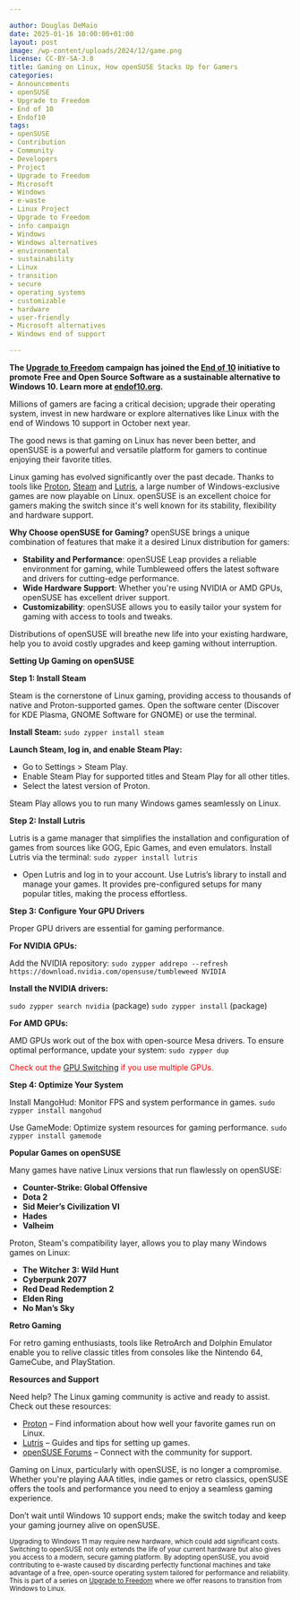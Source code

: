 ```yaml
---

author: Douglas DeMaio
date: 2025-01-16 10:00:00+01:00
layout: post
image: /wp-content/uploads/2024/12/game.png
license: CC-BY-SA-3.0
title: Gaming on Linux, How openSUSE Stacks Up for Gamers
categories:
- Announcements
- openSUSE
- Upgrade to Freedom
- End of 10
- Endof10
tags:
- openSUSE
- Contribution
- Community
- Developers
- Project
- Upgrade to Freedom
- Microsoft
- Windows
- e-waste
- Linux Project
- Upgrade to Freedom 
- info campaign
- Windows
- Windows alternatives
- environmental 
- sustainability
- Linux 
- transition
- secure 
- operating systems 
- customizable 
- hardware
- user-friendly 
- Microsoft alternatives
- Windows end of support

---
```


**The [Upgrade to Freedom](https://news.opensuse.org/category/upgrade-to-freedom) campaign has joined the [End of 10](https://endof10.org) initiative to promote Free and Open Source Software as a sustainable alternative to Windows 10. Learn more at [endof10.org](https://endof10.org).**

Millions of gamers are facing a critical decision; upgrade their operating system, invest in new hardware or explore alternatives like Linux with the end of Windows 10 support in October next year. 

The good news is that gaming on Linux has never been better, and openSUSE is a powerful and versatile platform for gamers to continue enjoying their favorite titles.

Linux gaming has evolved significantly over the past decade. Thanks to tools like [Proton](https://www.protondb.com/), [Steam](https://store.steampowered.com/) and [Lutris](https://lutris.net/), a large number of Windows-exclusive games are now playable on Linux. openSUSE is an excellent choice for gamers making the switch since it's well known for its stability, flexibility and hardware support.

**Why Choose openSUSE for Gaming?**
openSUSE brings a unique combination of features that make it a desired Linux distribution for gamers:
- **Stability and Performance**: openSUSE Leap provides a reliable environment for gaming, while Tumbleweed offers the latest software and drivers for cutting-edge performance.
- **Wide Hardware Support**: Whether you're using NVIDIA or AMD GPUs, openSUSE has excellent driver support.
- **Customizability**: openSUSE allows you to easily tailor your system for gaming with access to tools and tweaks.

Distributions of openSUSE will breathe new life into your existing hardware, help you to avoid costly upgrades and keep gaming without interruption.

**Setting Up Gaming on openSUSE**

**Step 1: Install Steam**

Steam is the cornerstone of Linux gaming, providing access to thousands of native and Proton-supported games. Open the software center (Discover for KDE Plasma, GNOME Software for GNOME) or use the terminal.

**Install Steam:**
`sudo zypper install steam`

**Launch Steam, log in, and enable Steam Play:**
- Go to Settings > Steam Play.
- Enable Steam Play for supported titles and Steam Play for all other titles.
- Select the latest version of Proton.

Steam Play allows you to run many Windows games seamlessly on Linux.

**Step 2: Install Lutris**

Lutris is a game manager that simplifies the installation and configuration of games from sources like GOG, Epic Games, and even emulators.
Install Lutris via the terminal:
`sudo zypper install lutris`
- Open Lutris and log in to your account.
Use Lutris’s library to install and manage your games. It provides pre-configured setups for many popular titles, making the process effortless.

**Step 3: Configure Your GPU Drivers**

Proper GPU drivers are essential for gaming performance.

**For NVIDIA GPUs:**

Add the NVIDIA repository:
`sudo zypper addrepo --refresh https://download.nvidia.com/opensuse/tumbleweed NVIDIA`

**Install the NVIDIA drivers:**

`sudo zypper search nvidia` (package)
`sudo zypper install` (package)

**For AMD GPUs:**

AMD GPUs work out of the box with open-source Mesa drivers. To ensure optimal performance, update your system:
`sudo zypper dup`

<span style="color: red;">Check out the <a href="https://news.opensuse.org/2024/12/09/gpu-switching-game-changing/">GPU Switching</a> if you use multiple GPUs.</span>

**Step 4: Optimize Your System**

Install MangoHud: Monitor FPS and system performance in games.
`sudo zypper install mangohud`

Use GameMode: Optimize system resources for gaming performance.
`sudo zypper install gamemode`

**Popular Games on openSUSE**

Many games have native Linux versions that run flawlessly on openSUSE:
- **Counter-Strike: Global Offensive**
- **Dota 2**
- **Sid Meier’s Civilization VI**
- **Hades**
- **Valheim**

Proton, Steam's compatibility layer, allows you to play many Windows games on Linux:
- **The Witcher 3: Wild Hunt**
- **Cyberpunk 2077**
- **Red Dead Redemption 2**
- **Elden Ring**
- **No Man’s Sky**

**Retro Gaming**

For retro gaming enthusiasts, tools like RetroArch and Dolphin Emulator enable you to relive classic titles from consoles like the Nintendo 64, GameCube, and PlayStation.

**Resources and Support**

Need help? The Linux gaming community is active and ready to assist. Check out these resources:
- [Proton](https://www.protondb.com/) – Find information about how well your favorite games run on Linux.
- [Lutris](https://lutris.net/) – Guides and tips for setting up games.
- [openSUSE Forums](https://forums.opensuse.org/) – Connect with the community for support.

Gaming on Linux, particularly with openSUSE, is no longer a compromise. Whether you're playing AAA titles, indie games or retro classics, openSUSE offers the tools and performance you need to enjoy a seamless gaming experience. 

Don’t wait until Windows 10 support ends; make the switch today and keep your gaming journey alive on openSUSE.

<small> Upgrading to Windows 11 may require new hardware, which could add significant costs. Switching to openSUSE not only extends the life of your current hardware but also gives you access to a modern, secure gaming platform.  By adopting openSUSE, you avoid contributing to e-waste caused by discarding perfectly functional machines and take advantage of a free, open-source operating system tailored for performance and reliability. This is part of a series on [Upgrade to Freedom](https://news.opensuse.org/category/upgrade-to-freedom) where we offer reasons to transition from Windows to Linux.</small>

<meta name="openSUSE, Open Source, development, Windows 10 end of support, Linux transition, Upgrade to Freedom campaign, Linux distributions, e-waste reduction, hardware sustainability, Ubuntu, Fedora, AlmaLinux, environmental benefits, secure operating systems, customizable Linux, Joanna Murzyn, KDE Akademy, electronic waste, open source, Linux alternatives, computer longevity, user-friendly Linux, live tutorials, ISO installation, Leap, Tumbleweed, Linux gaming, Linux for developers" content="HTML,CSS,XML,JavaScript">
